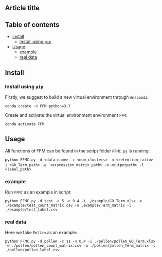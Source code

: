 ## Article title

## Table of contents
* [Install](#Install)
	* [Install using `pip`](#Install)
* [Usage](#Usage)
	* [example](#example)
	* [real data](#example) 
## Install
### Install using `pip`

Firstly, we suggest to build a new virtual environment through `Anaconda`:
```
conda create -n FFM python=3.7
```
Create and activate the virtual environment environment `FFM`:
```
conda activate FFM
```

## Usage
All functions of FFM can be found in the script folder `FFMC.py` Is running:
```
python FFMC.py -d <data_name> -c <num_clusters> -n <retention_ratio> -i <GO_Term_path> -e　<expression_matrix_path> -o <outputpath> -l <label_path>
```
### example
Run `FFMC` as an example in script:
```
python FFMC.py -d test -c 5 -n 0.4 -i ./example/GO_Term.xlsx -e ./example/test_count_matrix.csv -o .example/Term_matrix -l ./example/test_label.csv
```
### real data
Here we take `Pollen` as an example:
```
python FFMC.py -d pollen -c 11 -n 0.4 -i ./pollen/pollen_GO_Term.xlsx -e ./pollen/pollen_count_matrix.csv -o ./pollen/pollen_Term_matrix -l ./pollen/pollen_label.csv
```

